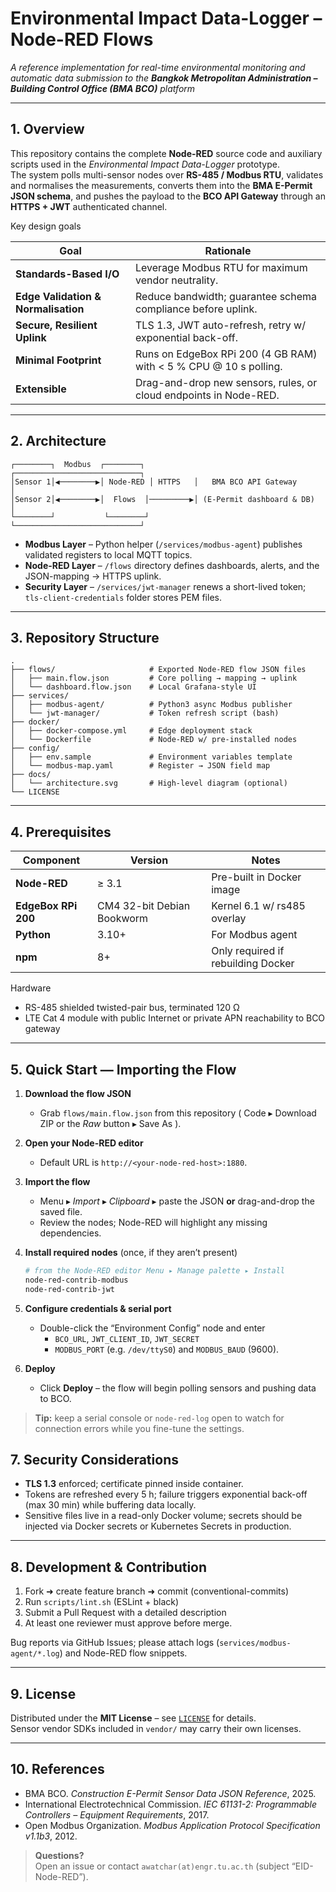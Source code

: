 # Environmental Impact Data-Logger – Node-RED Flows  
*A reference implementation for real-time environmental monitoring and automatic data submission to the **Bangkok Metropolitan Administration – Building Control Office (BMA BCO)** platform*  

---

## 1. Overview  

This repository contains the complete **Node-RED** source code and auxiliary scripts used in the *Environmental Impact Data-Logger* prototype.  
The system polls multi-sensor nodes over **RS-485 / Modbus RTU**, validates and normalises the measurements, converts them into the **BMA E-Permit JSON schema**, and pushes the payload to the **BCO API Gateway** through an **HTTPS + JWT** authenticated channel.  

Key design goals  

| Goal | Rationale |
|------|-----------|
| **Standards-Based I/O** | Leverage Modbus RTU for maximum vendor neutrality. |
| **Edge Validation & Normalisation** | Reduce bandwidth; guarantee schema compliance before uplink. |
| **Secure, Resilient Uplink** | TLS 1.3, JWT auto-refresh, retry w/ exponential back-off. |
| **Minimal Footprint** | Runs on EdgeBox RPi 200 (4 GB RAM) with < 5 % CPU @ 10 s polling. |
| **Extensible** | Drag-and-drop new sensors, rules, or cloud endpoints in Node-RED. |

---

## 2. Architecture  

```
┌────────┐  Modbus  ┌────────┐           ┌────────────────────────────┐
│Sensor 1│◀────────▶│ Node-RED │ HTTPS   │   BMA BCO API Gateway      │
│Sensor 2│◀────────▶│  Flows  │─────────▶│ (E-Permit dashboard & DB)  │
└────────┘           └────────┘           └────────────────────────────┘
```

* **Modbus Layer** – Python helper (`/services/modbus-agent`) publishes validated registers to local MQTT topics.  
* **Node-RED Layer** – `/flows` directory defines dashboards, alerts, and the JSON-mapping → HTTPS uplink.  
* **Security Layer** – `/services/jwt-manager` renews a short-lived token; `tls-client-credentials` folder stores PEM files.  

---

## 3. Repository Structure  

```
.
├── flows/                     # Exported Node-RED flow JSON files
│   ├── main.flow.json         # Core polling → mapping → uplink
│   └── dashboard.flow.json    # Local Grafana-style UI
├── services/
│   ├── modbus-agent/          # Python3 async Modbus publisher
│   └── jwt-manager/           # Token refresh script (bash)
├── docker/
│   ├── docker-compose.yml     # Edge deployment stack
│   └── Dockerfile             # Node-RED w/ pre-installed nodes
├── config/
│   ├── env.sample             # Environment variables template
│   └── modbus-map.yaml        # Register → JSON field map
├── docs/
│   └── architecture.svg       # High-level diagram (optional)
└── LICENSE
```

---

## 4. Prerequisites  

| Component | Version | Notes |
|-----------|---------|-------|
| **Node-RED** | ≥ 3.1 | Pre-built in Docker image |
| **EdgeBox RPi 200** | CM4 32-bit Debian Bookworm | Kernel 6.1 w/ rs485 overlay |
| **Python** | 3.10+ | For Modbus agent |
| **npm** | 8+ | Only required if rebuilding Docker |

Hardware  

* RS-485 shielded twisted-pair bus, terminated 120 Ω  
* LTE Cat 4 module with public Internet or private APN reachability to BCO gateway  

---

## 5. Quick Start — Importing the Flow

1. **Download the flow JSON**  
   * Grab `flows/main.flow.json` from this repository ( Code ▸ Download ZIP  or the *Raw* button ▸ Save As ).

2. **Open your Node-RED editor**  
   * Default URL is `http://<your-node-red-host>:1880`.

3. **Import the flow**  
   * Menu ▸ *Import* ▸ *Clipboard* ▸ paste the JSON **or** drag-and-drop the saved file.  
   * Review the nodes; Node-RED will highlight any missing dependencies.

4. **Install required nodes** (once, if they aren’t present)  
   ```bash
   # from the Node-RED editor Menu ▸ Manage palette ▸ Install
   node-red-contrib-modbus
   node-red-contrib-jwt
   ```

5. **Configure credentials & serial port**  
   * Double-click the “Environment Config” node and enter  
     * `BCO_URL`, `JWT_CLIENT_ID`, `JWT_SECRET`  
     * `MODBUS_PORT` (e.g. `/dev/ttyS0`) and `MODBUS_BAUD` (9600).

6. **Deploy**  
   * Click **Deploy** – the flow will begin polling sensors and pushing data to BCO.

> **Tip:** keep a serial console or `node-red-log` open to watch for connection errors while you fine-tune the settings.

## 7. Security Considerations  

* **TLS 1.3** enforced; certificate pinned inside container.  
* Tokens are refreshed every 5 h; failure triggers exponential back-off (max 30 min) while buffering data locally.  
* Sensitive files live in a read-only Docker volume; secrets should be injected via Docker secrets or Kubernetes Secrets in production.

---

## 8. Development & Contribution  

1. Fork ➜ create feature branch ➜ commit (conventional-commits)  
2. Run `scripts/lint.sh` (ESLint + black)  
3. Submit a Pull Request with a detailed description  
4. At least one reviewer must approve before merge.

Bug reports via GitHub Issues; please attach logs (`services/modbus-agent/*.log`) and Node-RED flow snippets.

---

## 9. License  

Distributed under the **MIT License** – see [`LICENSE`](LICENSE) for details.  
Sensor vendor SDKs included in `vendor/` may carry their own licenses.

---

## 10. References  

* BMA BCO. *Construction E-Permit Sensor Data JSON Reference*, 2025.  
* International Electrotechnical Commission. *IEC 61131-2: Programmable Controllers – Equipment Requirements*, 2017.  
* Open Modbus Organization. *Modbus Application Protocol Specification v1.1b3*, 2012.  

> **Questions?**  
> Open an issue or contact `awatchar(at)engr.tu.ac.th` (subject “EID-Node-RED”).

